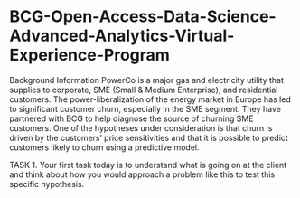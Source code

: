 # BCG-Open-Access-Data-Science-Advanced-Analytics-Virtual-Experience-Program

Background Information PowerCo is a major gas and electricity utility that supplies to corporate, SME (Small & Medium Enterprise), and residential customers. The power-liberalization of the energy market in Europe has led to significant customer churn, especially in the SME segment. They have partnered with BCG to help diagnose the source of churning SME customers. One of the hypotheses under consideration is that churn is driven by the customers’ price sensitivities and that it is possible to predict customers likely to churn using a predictive model.

TASK 1. Your first task today is to understand what is going on at the client and think about how you would approach a problem like this to test this specific hypothesis.
